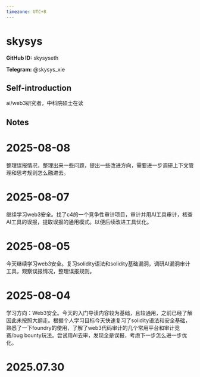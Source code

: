 ```yaml
---
timezone: UTC+8
---
```


# skysys

**GitHub ID:** skysyseth

**Telegram:** @skysys_xie

## Self-introduction

ai/web3研究者，中科院硕士在读

## Notes

<!-- Content_START -->
# 2025-08-08

整理误报情况，整理出来一些问题，提出一些改进方向，需要进一步调研上下文管理和思考规则怎么融进去。

# 2025-08-07

继续学习web3安全。找了c4的一个竞争性审计项目，审计并用AI工具审计，核查AI工具的误报，提取误报的通用模式。以便后续改进工具优化。

# 2025-08-05

今天继续学习web3安全。复习solidity语法和solidity基础漏洞，调研AI漏洞审计工具，观察误报情况，整理误报规则。

# 2025-08-04

学习方向：Web3安全。今天的入门导读内容较为基础，且较通用，之前已经了解因此未按照大纲走。根据个人学习目标今天快速复习了solidity语法和安全基础，熟悉了一下foundry的使用，了解了web3代码审计的几个常用平台和审计竞赛/bug bounty玩法。尝试用AI去审，发现全是误报，考虑下一步怎么进一步优化。


# 2025.07.30


<!-- Content_END -->
